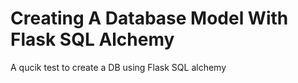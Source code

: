 # Creating A Database Model With Flask SQL Alchemy #

A qucik test to create a DB using Flask SQL alchemy
